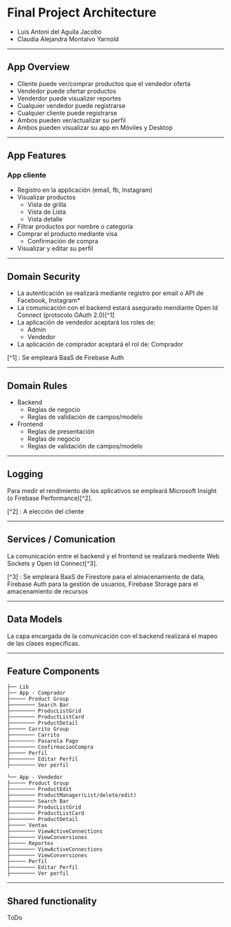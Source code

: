 # Final Project Architecture

- Luis Antoni del Aguila Jacobo
- Claudia Alejandra Montalvo Yarnold

---

## App Overview

- Cliente puede ver/comprar productos que el vendedor oferta
- Vendedor puede ofertar productos
- Venderdor puede visualizer reportes
- Cualquier vendedor puede registrarse
- Cualquier cliente puede registrarse
- Ambos pueden ver/actualizar su perfil
- Ambos pueden visualizar su app en Móviles y Desktop

---

## App Features

### App cliente

- Registro en la applicación (email, fb, Instagram)
- Visualizar productos
  - Vista de grilla
  - Vista de Lista
  - Vista detalle
- Filtrar productos por nombre o categoría
- Comprar el producto mediante visa
  - Confirmación de compra
- Visualizar y editar su perfil

---

## Domain Security

- La autenticación se realizará mediante registro por email o API de Facebook, Instagram\*
- La comunicación con el backend estará asegurado mendiante Open Id Connect (protocolo OAuth 2.0)[^1]
- La aplicación de vendedor aceptará los roles de:
  - Admin
  - Vendedor
- La aplicación de comprador aceptará el rol de: Comprador

[^1] : Se empleará BaaS de Firebase Auth

---

## Domain Rules

- Backend
  - Reglas de negocio
  - Reglas de validación de campos/modelo
- Frontend
  - Reglas de presentación
  - Reglas de negocio
  - Reglas de validación de campos/modelo

---

## Logging

Para medir el rendimiento de los aplicativos se empleará Microsoft Insight (o Firebase Performance)[^2].

[^2] : A elección del cliente

---

## Services / Comunication

La comunicación entre el backend y el frontend se realizará mediente Web Sockets y Open Id Connect[^3].

[^3] : Se empleará BaaS de Firestore para el almacenamiento de data, Firebase Auth para la gestión de usuarios, Firebase Storage para el amacenamiento de recursos

---

## Data Models

La capa encargada de la comunicación con el backend realizará el mapeo de las clases especificas.

---

## Feature Components

```
├── Lib
├── App - Comprador
├───── Product Group
├──────── Search Bar
├──────── ProducListGrid
├──────── ProductListCard
├──────── ProductDetail
├───── Carrito Group
├──────── Carrito
├──────── Pasarela Pago
├──────── ConfirmacionCompra
├───── Perfil
├──────── Editar Perfil
├──────── Ver perfil

└── App - Vendedor
├───── Product Group
├──────── ProductEdit
├──────── ProductManager(List/delete/edit)
├──────── Search Bar
├──────── ProducListGrid
├──────── ProductListCard
├──────── ProductDetail
├───── Ventas
├──────── ViewActiveConnections
├──────── ViewConversiones
├───── Reportes
├──────── ViewActiveConnections
├──────── ViewConversiones
├───── Perfil
├──────── Editar Perfil
├──────── Ver perfil
```

---

## Shared functionality

ToDo
